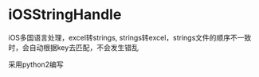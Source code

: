 # iOSStringHandle
iOS多国语言处理，excel转strings, strings转excel，strings文件的顺序不一致时，会自动根据key去匹配，不会发生错乱

采用python2编写
